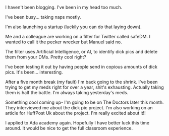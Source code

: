 I haven't been blogging. I've been in my head too much.

I've been busy... taking naps mostly.

I'm also launching a startup (luckily you can do that laying down).

Me and a colleague are working on a filter for Twitter called safeDM. I wanted to call it the pecker wrecker but Manuel said no. 

The filter uses Artificial Intelligence, or AI, to identify dick pics and delete them from your DMs. Pretty cool right? 

I've been testing it out by having people send in copious amounts of dick pics. It's been... interesting. 

After a five month break (my fault) I'm back going to the shrink. I've been trying to get my meds right for over a year, shit's exhausting. Actually taking them is half the battle. I'm always taking yesterday's meds. 

Something cool coming up- I'm going to be on The Doctors later this month. They interviewed me about the dick pic project. I'm also working on an article for HuffPost Uk about the project. I'm really excited about it!! 

I applied to Ada academy again. Hopefully I have better luck this time around. It would be nice to get the full classroom experience.